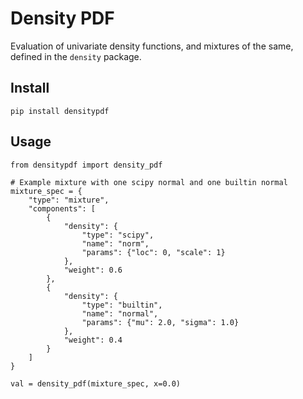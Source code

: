 
# Density PDF 
Evaluation of univariate density functions, and mixtures of the same, defined in the `density` package.


## Install

    pip install densitypdf 


## Usage 

    from densitypdf import density_pdf

    # Example mixture with one scipy normal and one builtin normal
    mixture_spec = {
        "type": "mixture",
        "components": [
            {
                "density": {
                    "type": "scipy",
                    "name": "norm",
                    "params": {"loc": 0, "scale": 1}
                },
                "weight": 0.6
            },
            {
                "density": {
                    "type": "builtin",
                    "name": "normal",
                    "params": {"mu": 2.0, "sigma": 1.0}
                },
                "weight": 0.4
            }
        ]
    }

    val = density_pdf(mixture_spec, x=0.0)

   